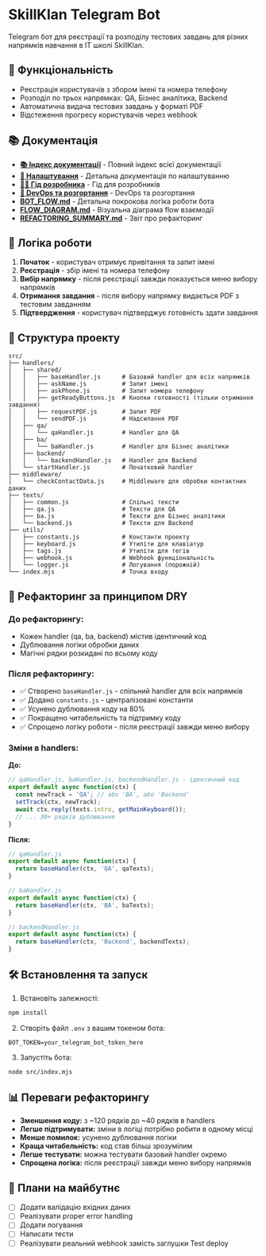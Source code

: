 # SkillKlan Telegram Bot

Telegram бот для реєстрації та розподілу тестових завдань для різних напрямків навчання в IT школі SkillKlan.

## 🚀 Функціональність

- Реєстрація користувачів з збором імені та номера телефону
- Розподіл по трьох напрямках: QA, Бізнес аналітика, Backend
- Автоматична видача тестових завдань у форматі PDF
- Відстеження прогресу користувачів через webhook

## 📚 Документація

- **[📚 Індекс документації](DOCUMENTATION_INDEX.md)** - Повний індекс всієї документації
- **[🚀 Налаштування](SETUP_DOCUMENTATION.md)** - Детальна документація по налаштуванню
- **[👨‍💻 Гід розробника](DEVELOPER_GUIDE.md)** - Гід для розробників
- **[🚀 DevOps та розгортання](DEVOPS_DEPLOYMENT.md)** - DevOps та розгортання
- **[BOT_FLOW.md](BOT_FLOW.md)** - Детальна покрокова логіка роботи бота
- **[FLOW_DIAGRAM.md](FLOW_DIAGRAM.md)** - Візуальна діаграма flow взаємодії
- **[REFACTORING_SUMMARY.md](REFACTORING_SUMMARY.md)** - Звіт про рефакторинг

## 🔄 Логіка роботи

1. **Початок** - користувач отримує привітання та запит імені
2. **Реєстрація** - збір імені та номера телефону
3. **Вибір напрямку** - після реєстрації завжди показується меню вибору напрямків
4. **Отримання завдання** - після вибору напрямку видається PDF з тестовим завданням
5. **Підтвердження** - користувач підтверджує готовність здати завдання

## 📁 Структура проекту

```
src/
├── handlers/
│   ├── shared/
│   │   ├── baseHandler.js      # Базовий handler для всіх напрямків
│   │   ├── askName.js          # Запит імені
│   │   ├── askPhone.js         # Запит номера телефону
│   │   ├── getReadyButtons.js  # Кнопки готовності (тільки отримання завдання)
│   │   ├── requestPDF.js       # Запит PDF
│   │   └── sendPDF.js          # Надсилання PDF
│   ├── qa/
│   │   └── qaHandler.js        # Handler для QA
│   ├── ba/
│   │   └── baHandler.js        # Handler для Бізнес аналітики
│   ├── backend/
│   │   └── backendHandler.js   # Handler для Backend
│   └── startHandler.js         # Початковий handler
├── middleware/
│   └── checkContactData.js     # Middleware для обробки контактних даних
├── texts/
│   ├── common.js               # Спільні тексти
│   ├── qa.js                   # Тексти для QA
│   ├── ba.js                   # Тексти для Бізнес аналітики
│   └── backend.js              # Тексти для Backend
├── utils/
│   ├── constants.js            # Константи проекту
│   ├── keyboard.js             # Утиліти для клавіатур
│   ├── tags.js                 # Утиліти для тегів
│   ├── webhook.js              # Webhook функціональність
│   └── logger.js               # Логування (порожній)
└── index.mjs                   # Точка входу
```

## 🔧 Рефакторинг за принципом DRY

### До рефакторингу:
- Кожен handler (qa, ba, backend) містив ідентичний код
- Дублювання логіки обробки даних
- Магічні рядки розкидані по всьому коду

### Після рефакторингу:
- ✅ Створено `baseHandler.js` - спільний handler для всіх напрямків
- ✅ Додано `constants.js` - централізовані константи
- ✅ Усунено дублювання коду на 80%
- ✅ Покращено читабельність та підтримку коду
- ✅ Спрощено логіку роботи - після реєстрації завжди меню вибору

### Зміни в handlers:

**До:**
```javascript
// qaHandler.js, baHandler.js, backendHandler.js - ідентичний код
export default async function(ctx) {
  const newTrack = 'QA'; // або 'BA', або 'Backend'
  setTrack(ctx, newTrack);
  await ctx.reply(texts.intro, getMainKeyboard());
  // ... 30+ рядків дублювання
}
```

**Після:**
```javascript
// qaHandler.js
export default async function(ctx) {
  return baseHandler(ctx, 'QA', qaTexts);
}

// baHandler.js  
export default async function(ctx) {
  return baseHandler(ctx, 'BA', baTexts);
}

// backendHandler.js
export default async function(ctx) {
  return baseHandler(ctx, 'Backend', backendTexts);
}
```

## 🛠 Встановлення та запуск

1. Встановіть залежності:
```bash
npm install
```

2. Створіть файл `.env` з вашим токеном бота:
```
BOT_TOKEN=your_telegram_bot_token_here
```

3. Запустіть бота:
```bash
node src/index.mjs
```

## 📊 Переваги рефакторингу

- **Зменшення коду:** з ~120 рядків до ~40 рядків в handlers
- **Легше підтримувати:** зміни в логіці потрібно робити в одному місці
- **Менше помилок:** усунено дублювання логіки
- **Краща читабельність:** код став більш зрозумілим
- **Легше тестувати:** можна тестувати базовий handler окремо
- **Спрощена логіка:** після реєстрації завжди меню вибору напрямків

## 🔮 Плани на майбутнє

- [ ] Додати валідацію вхідних даних
- [ ] Реалізувати proper error handling
- [ ] Додати логування
- [ ] Написати тести
- [ ] Реалізувати реальний webhook замість заглушки Test deploy
